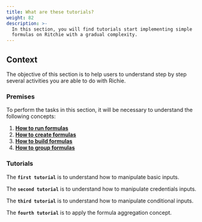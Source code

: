 ```yaml
---
title: What are these tutorials?
weight: 82
description: >-
  In this section, you will find tutorials start implementing simple
  formulas on Ritchie with a gradual complexity.
---
```


## Context

The objective of this section is to help users to understand step by step several activities  you are able to do with Richie.

### Premises

To perform the tasks in this section, it will be necessary to understand the following concepts:

1. [**How to run formulas**](/docs-ritchie/formulas/run-formula/)
2. [**How to create formulas**](/docs-ritchie/formulas/create-formulas/)
3. [**How to build formulas**](/docs-ritchie/formulas/build-formulas/)
4. [**How to group formulas**](/docs-ritchie/formulas/group-formulas/)

### Tutorials

The **`first tutorial`** is to understand how to manipulate basic inputs.

The **`second tutorial`** is to understand how to manipulate credentials inputs.

The **`third tutorial`** is to understand how to manipulate conditional inputs.

The **`fourth tutorial`** is to apply the formula aggregation concept.
